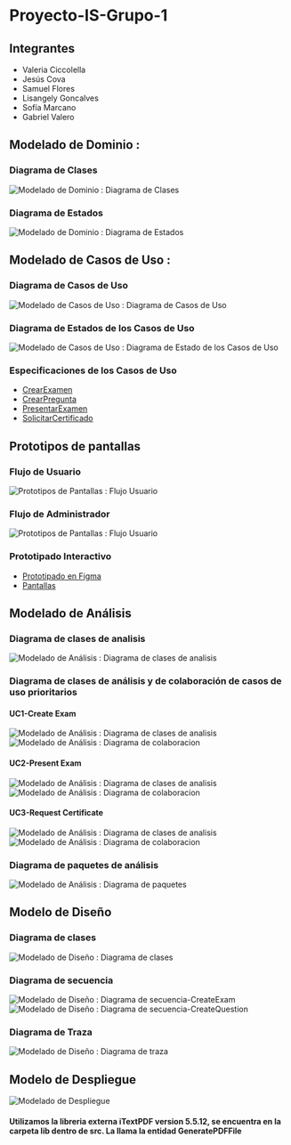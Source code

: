 # Proyecto-IS-Grupo-1
## Integrantes
* Valeria Ciccolella
* Jesús Cova
* Samuel Flores
* Lisangely Goncalves
* Sofía Marcano
* Gabriel Valero
## Modelado de Dominio : 
### Diagrama de Clases
![Modelado de Dominio : Diagrama de Clases](out/docs/scenariosView/DomainClassDiagram/Project-ClassDiagram.png)
### Diagrama de Estados
![Modelado de Dominio : Diagrama de Estados](out/docs/scenariosView/StateDiagram/Project-StateDiagram.png)
## Modelado de Casos de Uso : 
### Diagrama de Casos de Uso
![Modelado de Casos de Uso : Diagrama de Casos de Uso](out/docs/scenariosView/UseCaseDiagram/Project-UseCaseDiagram.png)
### Diagrama de Estados de los Casos de Uso
![Modelado de Casos de Uso : Diagrama de Estado de los Casos de Uso](out/docs/scenariosView/UseCaseStateDiagram/Project-UseCaseStateDiagram.png)
### Especificaciones de los Casos de Uso
- [CrearExamen](/docs/scenariosView/useCases/CUCrearExamen.pdf)
- [CrearPregunta](/docs/scenariosView/useCases/CUCrearPregunta.pdf)
- [PresentarExamen](/docs/scenariosView/useCases/CUPresentarExamen.pdf)
- [SolicitarCertificado](/docs/scenariosView/useCases/CUSolicitarCertificado.pdf)
## Prototipos de pantallas
### Flujo de Usuario
![Prototipos de Pantallas : Flujo Usuario](out/docs/prototypeModel/FlujoUser.png)
### Flujo de Administrador
![Prototipos de Pantallas : Flujo Usuario](out/docs/prototypeModel/FlujoAdmin.png)      
### Prototipado Interactivo
- [Prototipado en Figma](https://www.figma.com/proto/t3JwDM1Ml5MX22OzwAK5At/Modelo-de-Prototipos-IS---Grupo-1?page-id=0%3A1&type=design&node-id=1-2&viewport=-156%2C482%2C0.15&t=mA4RJ4fKFYQQwOEy-1&scaling=min-zoom&starting-point-node-id=1%3A2&show-proto-sidebar=1&mode=design)
- [Pantallas](/out/docs/PROTOTYPES.md)

## Modelado de Análisis
### Diagrama de clases de analisis
![Modelado de Análisis : Diagrama de clases de analisis](out\docs\logicalView\analysisView\Analysis-ClassDiagram\Analysis-ClassDiagram.png)

### Diagrama de clases de análisis y de colaboración de casos de uso prioritarios
#### UC1-Create Exam
![Modelado de Análisis : Diagrama de clases de analisis](out\docs\logicalView\analysisView\UC-CreateExam-analysisClassDiagram\UC-CreateExam-analysisClassDiagram.png)
![Modelado de Análisis : Diagrama de colaboracion](out\docs\logicalView\analysisView\UC-CreateExam-comunicationDiagram\UC-CreateExam-comunicationDiagram.png)

#### UC2-Present Exam
![Modelado de Análisis : Diagrama de clases de analisis](out\docs\logicalView\analysisView\UC-presentExam-analysisClassDiagram\Clasesdeanalisis.png)
![Modelado de Análisis : Diagrama de colaboracion](out\docs\logicalView\analysisView\UC-presentExam-comunicationDiagram\Clasesdeanalisis.png)

#### UC3-Request Certificate
![Modelado de Análisis : Diagrama de clases de analisis](out\docs\logicalView\analysisView\UC-requestCetificate-analysisClassDiagram\UC-requestCertificate-analysisClassDiagram.png)
![Modelado de Análisis : Diagrama de colaboracion](out\docs\logicalView\analysisView\UC-requestCertificate-analysisCommunicationDiagram\UC-requestCertificate-analysisCommunicationDiagram.png)

### Diagrama de paquetes de análisis
![Modelado de Análisis : Diagrama de paquetes](out\docs\logicalView\analysisView\Analysis-PackageDiagram\Analysis-PackageDiagram.png)

## Modelo de Diseño

### Diagrama de clases
![Modelado de Diseño : Diagrama de clases](out\docs\logicalView\desingView\classDesign\Design-CreateExamClassDiagram\Design-ClassDiagram.png)

### Diagrama de secuencia
![Modelado de Diseño : Diagrama de secuencia-CreateExam](out\docs\logicalView\desingView\classDesign\UC-CreateExam-SequenceDiagram\UC-CreateExam-SequenceDiagram.png)
![Modelado de Diseño : Diagrama de secuencia-CreateQuestion](out\docs\logicalView\desingView\classDesign\UC-CreateQuestion-SequenceDiagram¡\UC-CreateQuestion-SequenceDiagram¡.png)

### Diagrama de Traza
![Modelado de Diseño : Diagrama de traza](out\docs\logicalView\desingView\packageDesign\Design-TraceDiagram\Design-Analysis-TraceDiagram.png)

## Modelo de Despliegue
![Modelado de Despliegue](out\docs\logicalView\desingView\architectureDesign\DeployDiagram\deployDiagram.png)

#### Utilizamos la libreria externa iTextPDF version 5.5.12, se encuentra en la carpeta lib dentro de src. La llama la entidad GeneratePDFFile
